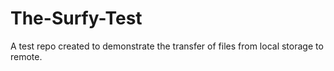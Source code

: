 # The-Surfy-Test
A test repo created to demonstrate the transfer of  files from local storage to remote.

